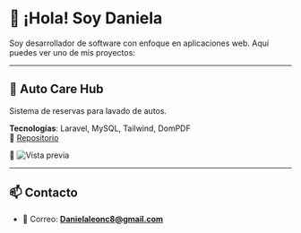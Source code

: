 # 👋 ¡Hola! Soy Daniela

Soy desarrollador de software con enfoque en aplicaciones web. Aquí puedes ver uno de mis proyectos:

---

## 🚗 Auto Care Hub
Sistema de reservas para lavado de autos.

**Tecnologías**: Laravel, MySQL, Tailwind, DomPDF  
📁 [Repositorio](https://github.com/Dani12-Le/Car_Wash.git)  

📸 ![Vista previa](https://github.com/Dani12-Le/Car_Wash/blob/main/docs/images/inicio.png?raw=true)


---

## 📫 Contacto

- 💌 Correo: **Danielaleonc8@gmail.com**
